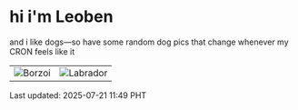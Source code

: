 # hi i'm Leoben

and i like dogs—so have some random dog pics that change whenever my CRON feels like it

|  |  |
|--------|----------|
| ![Borzoi](https://random-dog-vercel.vercel.app/api/random-borzoi?v=1753069771) | ![Labrador](https://random-dog-vercel.vercel.app/api/random-labrador?v=1753069771) |

Last updated: 2025-07-21 11:49 PHT
